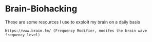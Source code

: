 # Brain-Biohacking
These are some resources I use to exploit my brain on a daily basis

```
https://www.brain.fm/ (Frequency Modifier, modifes the brain wave frequency level)
```
